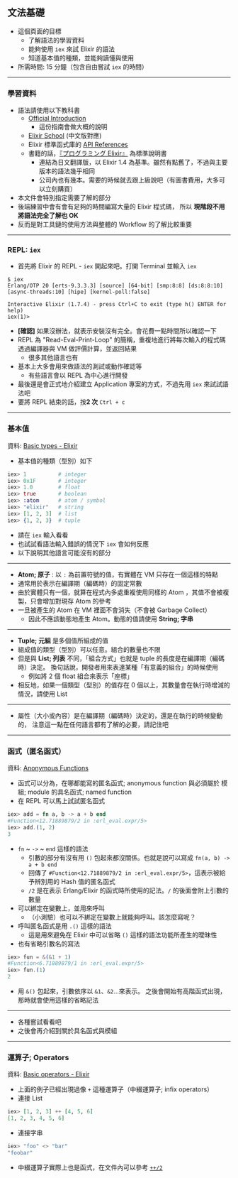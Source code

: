 ## 文法基礎

- 這個頁面的目標
  - 了解語法的學習資料
  - 能夠使用 `iex` 來試 Elixir 的語法
  - 知道基本值的種類，並能夠讀懂與使用
- 所需時間: 15 分鐘（包含自由嘗試 `iex` 的時間）

---

### 學習資料

- 語法請使用以下教科書
  - [Official Introduction](https://elixir-lang.org/getting-started/introduction.html)
    - 這份指南會做大概的說明
  - [Elixir School](https://elixirschool.com/zh-hant/lessons/basics/basics/) (中文版對應)
  - Elixir 標準函式庫的 [API References](https://hexdocs.pm/elixir/api-reference.html)
  - 書籍的話，[『プログラミング Elixir』](https://www.amazon.co.jp/dp/B01KFCXP04) 為標準說明書
    - 連結為日文翻譯版，以 Elixir 1.4 為基準。雖然有點舊了，不過與主要版本的語法幾乎相同
    - 公司內也有幾本。需要的時候就去跟上級說吧（有圖書費用，大多可以立刻購買）
- 本文件會特別指定需要了解的部分
- 後端練習中會有會有足夠的時間編寫大量的 Elixir 程式碼，
  所以 **現階段不用將語法完全了解也 OK**
- 反而是對工具鏈的使用方法與整體的 Workflow 的了解比較重要

---

### REPL: `iex`

- 首先將 Elixir 的 REPL - `iex` 開起來吧。打開 Terminal 並輸入 `iex`

```
$ iex
Erlang/OTP 20 [erts-9.3.3.3] [source] [64-bit] [smp:8:8] [ds:8:8:10] [async-threads:10] [hipe] [kernel-poll:false]

Interactive Elixir (1.7.4) - press Ctrl+C to exit (type h() ENTER for help)
iex(1)>
```

- **[確認]** 如果沒辦法，就表示安裝沒有完全。會花費一點時間所以確認一下
- REPL 為 "Read-Eval-Print-Loop" 的簡稱，重複地進行將每次輸入的程式碼透過編譯器與 VM 做評價計算，並返回結果
  - 很多其他語言也有
- 基本上大多會用來做語法的測試或動作確認等
  - 有些語言會以 REPL 為中心進行開發
- 最後還是會正式地介紹建立 Application 專案的方式，不過先用 `iex` 來試試語法吧
- 要將 REPL 結束的話，按**2 次** `Ctrl + c`

---

### 基本值

資料: [Basic types - Elixir](https://elixir-lang.org/getting-started/basic-types.html)

- 基本值的種類（型別）如下

```elixir
iex> 1          # integer
iex> 0x1F       # integer
iex> 1.0        # float
iex> true       # boolean
iex> :atom      # atom / symbol
iex> "elixir"   # string
iex> [1, 2, 3]  # list
iex> {1, 2, 3}  # tuple
```

- 請在 `iex` 輸入看看
- 也試試看語法輸入錯誤的情況下 `iex` 會如何反應
- 以下說明其他語言可能沒有的部分

---

- **Atom; 原子** : 以 `:` 為前置符號的值，有實體在 VM 只存在一個這樣的特點
- 通常用於表示在編譯期（編碼時）的固定常數
- 由於實體只有一個，就算在程式內多處重複使用同樣的 Atom ，其值不會被複製，只會增加對現存 Atom 的參考
- 一旦被產生的 Atom 在 VM 裡面不會消失（不會被 Garbage Collect）
  - 因此不應該動態地產生 Atom。動態的值請使用 **String; 字串**

---

- **Tuple; 元組** 是多個值所組成的值
- 組成值的類型（型別）可以任意。組合的數量也不限
- 但是與 **List; 列表** 不同，「組合方式」也就是 tuple 的長度是在編譯期（編碼時）決定。
  換句話說，開發者用來表達某種「有意義的組合」的時候使用
  - 例如將 2 個 float 組合來表示「座標」
- 相反地，如果一個類型（型別）的值存在 0 個以上，其數量會在執行時增減的情況，請使用 List

---
- 屬性（大小或內容）是在編譯期（編碼時）決定的，還是在執行的時候變動的，
  注意這一點在任何語言都有了解的必要，請記住吧

---

### 函式（匿名函式）

資料: [Anonymous Functions](https://elixir-lang.org/getting-started/basic-types.html#anonymous-functions)

- 函式可以分為，在哪都能寫的匿名函式; anonymous function 與必須屬於 模組; module 的具名函式; named function
- 在 REPL 可以馬上試試匿名函式

```elixir
iex> add = fn a, b -> a + b end
#Function<12.71889879/2 in :erl_eval.expr/5>
iex> add.(1, 2)
3
```

- `fn` ~ `->` ~ `end` 這樣的語法
  - 引數的部分有沒有用 `()` 包起來都沒關係。也就是說可以寫成 `fn(a, b) -> a + b end`
  - 回傳了 `#Function<12.71889879/2 in :erl_eval.expr/5>`，這表示被給予辨別用的 Hash 值的匿名函式
  - `/2` 是在表示 Erlang/Elixir 的函式時所使用的記法。`/` 的後面會附上引數的數量
- 可以綁定在變數上，並用來呼叫
  - （小測驗）也可以不綁定在變數上就能夠呼叫。該怎麼寫呢？
- 呼叫匿名函式是用 `.()` 這樣的語法
  - 這是用來避免在 Elixir 中可以省略 `()` 這樣的語法功能所產生的曖昧性
- 也有省略引數名的寫法

```elixir
iex> fun = &(&1 + 1)
#Function<6.71889879/1 in :erl_eval.expr/5>
iex> fun.(1)
2
```

- 用 `&()` 包起來，引數依序以 `&1`、`&2`...來表示。 之後會開始有高階函式出現，那時就會使用這樣的省略記法

---

- 各種嘗試看看吧
- 之後會再介紹到關於具名函式與模組

---

### 運算子; Operators

資料: [Basic operators - Elixir](https://elixir-lang.org/getting-started/basic-operators.html)

- 上面的例子已經出現過像 `+` 這種運算子（中綴運算子; infix operators）
- 連接 List

```elixir
iex> [1, 2, 3] ++ [4, 5, 6]
[1, 2, 3, 4, 5, 6]
```

- 連接字串

```elixir
iex> "foo" <> "bar"
"foobar"
```

- 中綴運算子實際上也是函式，在文件內可以參考 [`++/2`](https://hexdocs.pm/elixir/Kernel.html#++/2)

